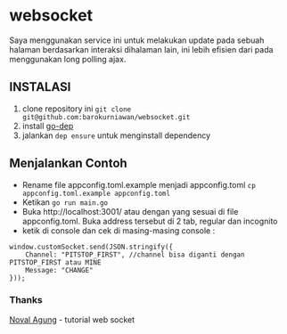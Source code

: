 # websocket
Saya menggunakan service ini untuk melakukan update pada sebuah halaman berdasarkan interaksi dihalaman lain, ini lebih efisien dari pada menggunakan long polling ajax.

## INSTALASI
1. clone repository ini `git clone git@github.com:barokurniawan/websocket.git`
2. install [go-dep](https://github.com/golang/dep)
3. jalankan `dep ensure` untuk menginstall dependency

## Menjalankan Contoh
- Rename file appconfig.toml.example menjadi appconfig.toml `cp appconfig.toml.example appconfig.toml`
- Ketikan `go run main.go`
- Buka http://localhost:3001/ atau dengan yang sesuai di file appconfig.toml. Buka address tersebut di 2 tab, regular dan incognito 
- ketik di console dan cek di masing-masing console : 
```
window.customSocket.send(JSON.stringify({
    Channel: "PITSTOP_FIRST", //channel bisa diganti dengan PITSTOP_FIRST atau MINE
    Message: "CHANGE"
}));
```

### Thanks
[Noval Agung](https://github.com/novalagung/dasarpemrogramangolang) - tutorial web socket
